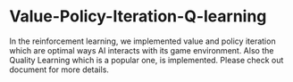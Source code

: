 # Value-Policy-Iteration-Q-learning
In the reinforcement learning, we implemented value and policy iteration which are optimal ways AI interacts with its game environment. Also the Quality Learning which is a popular one, is implemented. Please check out document for more details.
